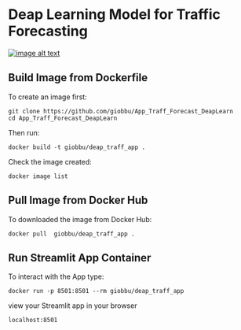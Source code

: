 
# Deap Learning Model for Traffic Forecasting

[![image alt text](https://github.com/giobbu/App_Traff_Forecast_DeapLearn/blob/master/img/ECDEC.jpg?raw=true)](https://github.com/giobbu/App_Traff_Forecast_DeapLearn/blob/master/img/demo.mp4 "Demo Video")

## Build Image from Dockerfile

To create an image first:

```{r}
git clone https://github.com/giobbu/App_Traff_Forecast_DeapLearn 
cd App_Traff_Forecast_DeapLearn 
```

Then run:
```{r}
docker build -t giobbu/deap_traff_app .
```

Check the image created:
```{r}
docker image list
```

## Pull Image from Docker Hub
To downloaded the image from Docker Hub:
```{r}
docker pull  giobbu/deap_traff_app .
```

## Run Streamlit App Container
To interact with the App type:
```{r}
docker run -p 8501:8501 --rm giobbu/deap_traff_app
```
view your Streamlit app in your browser
```{r}
localhost:8501
```


